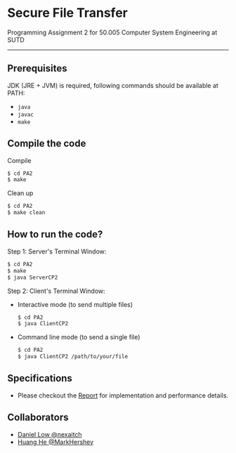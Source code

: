 # Secure File Transfer

Programming Assignment 2 for 50.005 Computer System Engineering at SUTD

<!-- -   PA2 briefing: https://docs.google.com/document/d/13ejwUagzpAMuWI91-uwWF1TswoJVLGW3Gd9i6Vq9IWs/edit -->

---

## Prerequisites

JDK (JRE + JVM) is required, following commands should be available at PATH:

- `java`
- `javac`
- `make`

## Compile the code

Compile

```bash
$ cd PA2
$ make
```

Clean up

```bash
$ cd PA2
$ make clean
```

## How to run the code?

Step 1: Server's Terminal Window:

```bash
$ cd PA2
$ make
$ java ServerCP2
```

Step 2: Client's Terminal Window:

- Interactive mode (to send multiple files)

  ```bash
  $ cd PA2
  $ java ClientCP2
  ```

- Command line mode (to send a single file)

  ```bash
  $ cd PA2
  $ java ClientCP2 /path/to/your/file
  ```

## Specifications

- Please checkout the [Report](Report.md) for implementation and performance details.

## Collaborators

- [Daniel Low @nexaitch](https://github.com/nexaitch)
- [Huang He @MarkHershey](https://github.com/MarkHershey)
